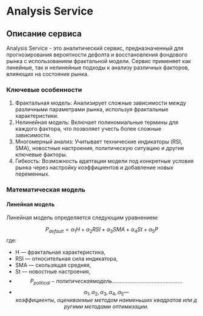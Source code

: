 # Analysis Service

## Описание сервиса

Analysis Service - это аналитический сервис, предназначенный для прогнозирования вероятности
дефолта и восстановления фондового рынка с использованием фрактальной модели.
Сервис применяет как линейные, так и нелинейные подходы к анализу различных факторов,
влияющих на состояние рынка.

### Ключевые особенности

1. Фрактальная модель: Анализирует сложные зависимости между различными параметрами рынка,
используя фрактальные характеристики.
2. Нелинейная модель: Включает полиномиальные термины для каждого фактора, 
что позволяет учесть более сложные зависимости.
3. Многомерный анализ: Учитывает технические индикаторы (RSI, SMA), 
новостные настроения, политическую ситуацию и другие ключевые факторы.
4. Гибкость: Возможность адаптации модели под конкретные условия рынка 
через настройку коэффициентов и добавление новых переменных.

### Математическая модель

#### Линейная модель

Линейная модель определяется следующим уравнением:

$$
P_{default} = \alpha_1 H + \alpha_2 RSI + \alpha_3 SMA + \alpha_4 St + \alpha_5 P
$$
где:
* H — фрактальная характеристика,
* RSI — относительная сила индикатора,
* SMA — скользящая средняя,
* St — новостные настроения,
* $$ P_{political} - политическая модель.............................................. $$
* $$ \alpha_1,\alpha_2,\alpha_3,\alpha_4,\alpha_5 — коэффициенты, \ оцениваемые \ методом \
наименьших \ квадратов \ или \ другими \ методами \ оптимизации. $$
